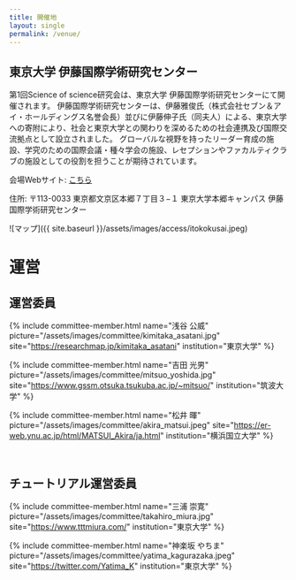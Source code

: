 ```yaml
---
title: 開催地
layout: single
permalink: /venue/
---
```


<h2> 東京大学 伊藤国際学術研究センター</h2>

第1回Science of science研究会は、東京大学 伊藤国際学術研究センターにて開催されます。
伊藤国際学術研究センターは、伊藤雅俊氏（株式会社セブン＆アイ・ホールディングス名誉会長）並びに伊藤伸子氏（同夫人）による、東京大学への寄附により、社会と東京大学との関わりを深めるための社会連携及び国際交流拠点として設立されました。 グローバルな視野を持ったリーダー育成の施設、学究のための国際会議・種々学会の施設、レセプションやファカルティクラブの施設としての役割を担うことが期待されています。

会場Webサイト: [こちら](https://www.u-tokyo.ac.jp/adm/iirc/ja/index.html)

住所: 〒113-0033 東京都文京区本郷７丁目３−１ 東京大学本郷キャンパス 伊藤国際学術研究センター

![マップ]({{ site.baseurl }}/assets/images/access/itokokusai.jpeg)

<h1>運営</h1>

<h2>運営委員</h2>

{% include committee-member.html
   name="浅谷 公威"
   picture="/assets/images/committee/kimitaka_asatani.jpg"
   site="https://researchmap.jp/kimitaka_asatani"
   institution="東京大学"
%}

{% include committee-member.html
   name="吉田 光男"
   picture="/assets/images/committee/mitsuo_yoshida.jpg"
   site="https://www.gssm.otsuka.tsukuba.ac.jp/~mitsuo/"
   institution="筑波大学"
%}

{% include committee-member.html
   name="松井 暉"
   picture="/assets/images/committee/akira_matsui.jpeg"
   site="https://er-web.ynu.ac.jp/html/MATSUI_Akira/ja.html"
   institution="横浜国立大学"
%}

<br>

<h2>チュートリアル運営委員</h2>

<!-- Contact: miura@ipr-ctr.t.u-tokyo.ac.jp -->

{% include committee-member.html
   name="三浦 崇寛"
   picture="/assets/images/committee/takahiro_miura.jpg"
   site="https://www.tttmiura.com/"
   institution="東京大学"
%}

{% include committee-member.html
   name="神楽坂 やちま"
   picture="/assets/images/committee/yatima_kagurazaka.jpeg"
   site="https://twitter.com/Yatima_K"
   institution="東京大学"
%}

<!-- <h2>学生委員</h2> -->